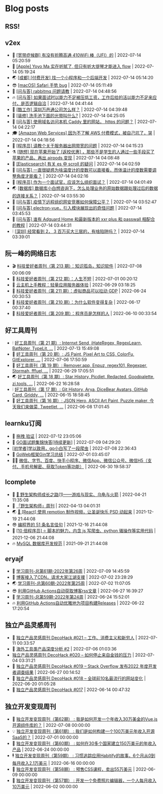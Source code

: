 # Blog posts
## RSS!



## v2ex

<!-- v2ex:START  -->
- 🫶 [[宽带症候群] 有没有折腾高通 410WiFi 棒（UFI）的](https://www.v2ex.com/t/866123#reply0) | 2022-07-14 05:20:59 
- 🧰 [[Apple] Yoyo Ma 实在听腻了, 但只有听大提琴才能进入 flow](https://www.v2ex.com/t/866122#reply0) | 2022-07-14 05:19:24 
- 🌏 [[成都] [付费开发] 找一个小程序和一个后端开发](https://www.v2ex.com/t/866121#reply0) | 2022-07-14 05:14:20 
- 😎 [[macOS] Safari 手势 bug](https://www.v2ex.com/t/866120#reply0) | 2022-07-14 05:11:49 
- 💂 [[问与答] rabbitmq 问题请教](https://www.v2ex.com/t/866117#reply0) | 2022-07-14 04:48:56 
- 🔥 [[问与答] 如果面试时以能力不足被压低工资，工作后给的活以能力不足来应付，是否逻辑自洽](https://www.v2ex.com/t/866116#reply1) | 2022-07-14 04:41:44 
- 🦅 [[酷工作] 深圳万邑通公司怎么样？](https://www.v2ex.com/t/866115#reply0) | 2022-07-14 04:39:48 
- 🙉 [[装修] 洗手池下面的光带叫什么?](https://www.v2ex.com/t/866113#reply4) | 2022-07-14 04:25:05 
- 💫 [[问与答] 使用域名访问本机 Caddy 里的网站， https 的问题？](https://www.v2ex.com/t/866112#reply2) | 2022-07-14 04:22:17 
- 🎓 [[Amazon Web Services] 因为不了解 AWS 付费模式，被自己坑了，哭](https://www.v2ex.com/t/866111#reply12) | 2022-07-14 04:18:56 
- 🗽 [[程序员] 请教个关于服务器出网带宽的问题](https://www.v2ex.com/t/866110#reply2) | 2022-07-14 04:15:23 
- ⚗️ [[随想] 现在苹果开始了 [返校优惠] ，那些不是学生的人通过一些手段买了苹果的产品，再出 airpods 变现](https://www.v2ex.com/t/866109#reply0) | 2022-07-14 04:08:48 
- 🦍 [[Elasticsearch] 有关 es 中 scroll 的疑问](https://www.v2ex.com/t/866108#reply0) | 2022-07-14 04:02:59 
- 🤩 [[问与答] 一直很疑惑为啥温度计的度数可以直接看，而体温计的度数需要调整角度才能看？](https://www.v2ex.com/t/866107#reply11) | 2022-07-14 04:02:16 
- 🙉 [[程序员] 作为一个面试官，应该怎么组织面试？](https://www.v2ex.com/t/866106#reply3) | 2022-07-14 04:01:49 
- 🌏 [[数据库] 数据库小白想咨询下，怎么处理业务的原始数据跟处理过后的数据的连接关系？](https://www.v2ex.com/t/866104#reply3) | 2022-07-14 03:55:30 
- 🐘 [[问与答] 疫情下远程组织网安竞赛如何保障公平？](https://www.v2ex.com/t/866103#reply0) | 2022-07-14 03:52:47 
- 🧰 [[问与答] electron-vue，引入模块展现出的奇怪问题](https://www.v2ex.com/t/866102#reply0) | 2022-07-14 03:45:53 
- 💃 [[问与答] 谁有 Adguard Home 和最新版本的 xxr plus 和 passwall 相配合的教程](https://www.v2ex.com/t/866101#reply2) | 2022-07-14 03:44:31 
- 🕯 [[深圳] 经常看到 2， 3 百万买大三居的，有啥陷阱吗？](https://www.v2ex.com/t/866100#reply6) | 2022-07-14 03:39:01 <!-- v2ex:END -->

## 阮一峰的网络日志

<!-- ruanyf:START -->
- 🎬 [科技爱好者周刊（第 213 期）：知识孤岛，知识软件](http://www.ruanyifeng.com/blog/2022/07/weekly-issue-213.html) | 2022-07-08 00:06:09 
- 💄 [科技爱好者周刊（第 212 期）：人生不短](http://www.ruanyifeng.com/blog/2022/07/weekly-issue-212.html) | 2022-07-01 00:20:12 
- 🐎 [云主机上手教程：轻量应用服务器体验](http://www.ruanyifeng.com/blog/2022/06/cloud-server-getting-started-tutorial.html) | 2022-06-29 03:18:25 
- 🤔 [科技爱好者周刊（第 211 期）：虚拟商品可以拉动 GDP](http://www.ruanyifeng.com/blog/2022/06/weekly-issue-211.html) | 2022-06-24 00:30:53 
- 🧠 [科技爱好者周刊（第 210 期）：为什么软件变得复杂](http://www.ruanyifeng.com/blog/2022/06/weekly-issue-210.html) | 2022-06-17 00:37:40 
- 🎃 [科技爱好者周刊（第 209 期）：程序员是怎样的人](http://www.ruanyifeng.com/blog/2022/06/weekly-issue-209.html) | 2022-06-10 00:33:54 <!-- ruanyf:END -->

## 好工具周刊

<!-- bestxtools:START -->
- 🕯 [好工具周刊（第 21 期）: Internxt Send, iHateRegex, RegexLearn, BatNoter, TypeLit, ...](https://discuss-cn.bestxtools.com/d/58/1) | 2022-07-13 15:49:08 
- 🦩 [好工具周刊（第 20 期）: JS Paint, Pixel Art to CSS, ColorFu, GitExplorer, ...](https://discuss-cn.bestxtools.com/d/57/1) | 2022-07-06 17:50:59 
- 🦄 [好工具周刊（第 19 期）: Remover.app, Enpuz, regex101, Regexper, Stormah, fffuel, ...](https://discuss-cn.bestxtools.com/d/56/1) | 2022-06-29 17:05:51 
- 🌏 [好工具周刊（第 18 期）: Star History, Picdiet, Redacted, Goodpalette, zi.tools, ...](https://discuss-cn.bestxtools.com/d/47/1) | 2022-06-22 16:28:58 
- 🕯 [好工具周刊（第 17 期）: Git History, Arya, DiceBear Avatars, GitHub Card, Griddy, ...](https://discuss-cn.bestxtools.com/d/43/1) | 2022-06-15 18:58:45 
- 📝 [好工具周刊（第 16 期）: JSON Hero, ASCII Art Paint, Puzzle maker, 今天我们来做菜, Tweetlet, ...](https://discuss-cn.bestxtools.com/d/42/1) | 2022-06-08 17:01:45 <!-- bestxtools:END -->


## learnku订阅

<!-- learnku:START -->
- 🦅 [拖拽 验证](https://learnku.com/articles/69652) | 2022-07-12 23:05:06 
- 🦅 [GO面试题集锦快答[持续更新]](https://learnku.com/articles/69250) | 2022-07-09 04:29:20 
-  [[初学者]学以致用，go小白写了一段爬虫](https://learnku.com/go/t/69522) | 2022-07-08 22:36:43 
- 🌈 [GoWeb框架Gin学习总结](https://learnku.com/articles/69259) | 2022-07-01 03:45:07 
- 🧑‍🏫 [微信、字节、百度、快手小程序、微信App、微信公众号、微信H5（支付、手机号解密、获取Token等功能）](https://learnku.com/articles/69235) | 2022-06-30 19:58:37 <!-- learnku:END -->



## lcomplete

<!-- lcomplete:START -->
- 🫶 [🐒 野生架构师成长之路&lpar;1&rpar;——游戏与现实、乌龟与火箭](http://codelc.com/post/growup/s01/) | 2022-04-21 11:35:08 
- 🧰 [「野生架构师」周刊](http://codelc.com/post/essay/%E9%87%8E%E7%94%9F%E6%9E%B6%E6%9E%84%E5%B8%88%E5%91%A8%E5%88%8A%E4%BB%8B%E7%BB%8D/) | 2022-04-13 04:01:31 
- 🌏 [🎄 [React] 使用 remotion 制作视频，让圣诞快乐 PSD 动起来](http://codelc.com/post/dev/js/remotion/) | 2021-12-19 21:44:08 
- 😎 [编程界的 51 条名言佳句](http://codelc.com/post/dev/thinking/quotes/) | 2021-12-16 21:44:08 
- 💂 [[10 倍程序员] ⭐ 脚本的魅力，内含 js 写爬虫、python 骚操作等实用代码](http://codelc.com/post/dev/10x/script/) | 2021-12-06 21:44:08 
- 🔥 [MySQL 数据库开发规范](http://codelc.com/post/dev/db/mysql_standard/) | 2021-09-21 21:44:08 <!-- lcomplete:END -->

## eryajf

<!-- eryajf:START -->
- 🫶 [学习周刊-总第61期-2022年第26周](https://wiki.eryajf.net/pages/703307/) | 2022-07-09 14:45:59 
- 🧰 [博客接入了CDN，请求大家江湖支援](https://wiki.eryajf.net/pages/5f559d/) | 2022-07-02 23:28:29 
- 🌏 [学习周刊-总第60期-2022年第25周](https://wiki.eryajf.net/pages/bff449/) | 2022-07-02 11:07:05 
- 😎 [利用GitHub Actions自动获取博客rss文章](https://wiki.eryajf.net/pages/1b1ba3/) | 2022-06-27 16:39:27 
- 💂 [学习周刊-总第59期-2022年第24周](https://wiki.eryajf.net/pages/b0bdd0/) | 2022-06-24 15:52:01 
- 🔥 [利用GitHub Actions自动优雅地为项目构建Releases](https://wiki.eryajf.net/pages/f3e878/) | 2022-06-22 17:20:54 <!-- eryajf:END -->



## 独立产品灵感周刊

<!-- DecoHack:START -->
- 🦣 [独立产品灵感周刊 DecoHack #021 – 工作、消费主义和新穷人](https://www.decohack.com/Post/753) | 2022-07-11 00:33:57 
- 🤡 [海外工具类产品深度分析 #2](https://www.decohack.com/Post/746) | 2022-07-06 01:03:36 
-  [独立产品灵感周刊 DecoHack #020 – 如何停止来自金钱的压力](https://www.decohack.com/Post/728) | 2022-07-04 03:31:21 
- 🐲 [独立产品灵感周刊 DecoHack #019 – Stack Overflow 发布2022 年度开发者调查结果](https://www.decohack.com/Post/699) | 2022-06-27 00:14:52 
- 🦅 [独立产品灵感周刊 DecoHack #018 – 全球前10名最流行的网站变化](https://www.decohack.com/Post/680) | 2022-06-20 01:05:28 
- 🧰 [独立产品灵感周刊 DecoHack #017](https://www.decohack.com/Post/663) | 2022-06-14 00:47:32 <!-- DecoHack:END -->

## 独立开发变现周刊

<!-- easyindie:START -->
- 💂 [独立开发变现周刊（第62期） : 我是如何开发一个年收入30万美金的Vue.js开源组件库的？](https://www.ezindie.com/weekly/issue-62) | 2022-07-08 00:00:00 
- 💡 [独立开发变现周刊（第61期） : 我们是如何构建一个100万美元年收入开源SaaS的？](https://www.ezindie.com/weekly/issue-61) | 2022-07-01 00:00:00 
- 🌋 [独立开发变现周刊（第60期） : 如何在30多个国家建立150万美元的年收入产品](https://www.ezindie.com/weekly/issue-60) | 2022-06-24 00:00:00 
- 🕴 [独立开发变现周刊（第59期） : 习惯追踪应用Habitify的故事，6个月从0到每月收入2.1万美元](https://www.ezindie.com/weekly/issue-59) | 2022-06-16 00:00:00 
- 🎊 [独立开发变现周刊（第58期） : 预售CSS课程，卖出55万美元](https://www.ezindie.com/weekly/issue-58) | 2022-06-09 00:00:00 
- 🤔 [独立开发变现周刊（第57期） : 开发一个免费照片编辑器，一个人每月收入10万美元](https://www.ezindie.com/weekly/issue-57) | 2022-06-02 00:00:00 <!-- easyindie:END -->



